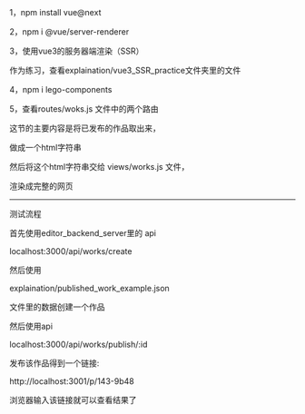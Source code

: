 1，npm install vue@next

2，npm i @vue/server-renderer

3，使用vue3的服务器端渲染（SSR）

作为练习，查看explaination/vue3_SSR_practice文件夹里的文件

4，npm i lego-components


5，查看routes/woks.js 文件中的两个路由

这节的主要内容是将已发布的作品取出来，

做成一个html字符串

然后将这个html字符串交给 views/works.js 文件，

渲染成完整的网页


----------------------------------------------------
测试流程

首先使用editor_backend_server里的 api

localhost:3000/api/works/create

然后使用

explaination/published_work_example.json

文件里的数据创建一个作品

然后使用api

localhost:3000/api/works/publish/:id

发布该作品得到一个链接:

http://localhost:3001/p/143-9b48

浏览器输入该链接就可以查看结果了



